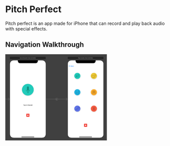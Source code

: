 # Pitch Perfect

Pitch perfect is an app made for iPhone that can record and play back audio with special effects. 

## Navigation Walkthrough

<img src='https://github.com/dcond007/PitchPerfect/blob/main/Navigation%20View.png' title='Navigation' width='320'  />
